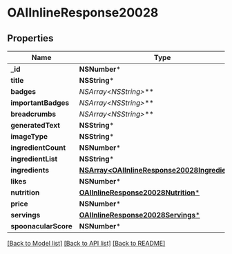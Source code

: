 # OAIInlineResponse20028

## Properties
Name | Type | Description | Notes
------------ | ------------- | ------------- | -------------
**_id** | **NSNumber*** |  | 
**title** | **NSString*** |  | 
**badges** | **NSArray&lt;NSString*&gt;*** |  | 
**importantBadges** | **NSArray&lt;NSString*&gt;*** |  | 
**breadcrumbs** | **NSArray&lt;NSString*&gt;*** |  | 
**generatedText** | **NSString*** |  | 
**imageType** | **NSString*** |  | 
**ingredientCount** | **NSNumber*** |  | [optional] 
**ingredientList** | **NSString*** |  | 
**ingredients** | [**NSArray&lt;OAIInlineResponse20028Ingredients&gt;***](OAIInlineResponse20028Ingredients.md) |  | 
**likes** | **NSNumber*** |  | 
**nutrition** | [**OAIInlineResponse20028Nutrition***](OAIInlineResponse20028Nutrition.md) |  | 
**price** | **NSNumber*** |  | 
**servings** | [**OAIInlineResponse20028Servings***](OAIInlineResponse20028Servings.md) |  | 
**spoonacularScore** | **NSNumber*** |  | 

[[Back to Model list]](../README.md#documentation-for-models) [[Back to API list]](../README.md#documentation-for-api-endpoints) [[Back to README]](../README.md)


